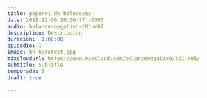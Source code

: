 ```yaml
---
title: popurri de boludeces
date: 2018-12-06 19:30:17 -0300
audio: balance-negativo-t01-e07
description: Descripcion
duracion: '1:00:00'
episodio: 1
image: bn_herotest.jpg
mixcloudurl: https://www.mixcloud.com/balancenegativo/t01-e06/
subtitle: SubTitle
temporada: 5
draft: true

---
```

